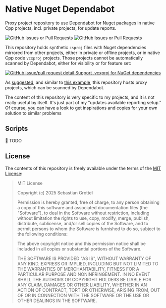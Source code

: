 # Native Nuget Dependabot
Proxy project repository to use Dependabot for Nuget packages in native Cpp projects, incl. private projects, for update reports.

![GitHub Issues or Pull Requests](https://img.shields.io/github/issues-pr/sgrottel/native-nuget-dependabot)
![GitHub Issues or Pull Requests](https://img.shields.io/github/issues/sgrottel/native-nuget-dependabot)

This repository holds synthetic `csproj` files with Nuget dependencies mirrored from other projects, either in private or offline projects, or in native Cpp code `vcxproj` projects.
Those projects cannot be automatically scanned by Dependabot, either for visibility or for feature set:

[![GitHub issue/pull request detail](https://img.shields.io/github/issues/detail/state/dependabot/dependabot-core/9711) Support .vcxproj for NuGet dependencies](https://github.com/dependabot/dependabot-core/issues/9711)

As [suggested]( https://github.com/dependabot/dependabot-core/issues/8590#issuecomment-1988870679), and similar to [this example]( https://github.com/willbush/dependabot-cpm-updates), this repository hosts proxy projects, which can be scanned by Dependabot.

The content of this repository is very specific to my projects, and it is not really useful by itself.
It's just part of my "updates available reporting setup."
Of course, you can have a look to get inspirations and copies for your own solution to similar problems

## Scripts

🚧 TODO

## License
The contents of this repository is freely available under the terms of the [MIT License](LICENSE):

> MIT License
> 
> Copyright (c) 2025 Sebastian Grottel
> 
> Permission is hereby granted, free of charge, to any person obtaining a copy
> of this software and associated documentation files (the "Software"), to deal
> in the Software without restriction, including without limitation the rights
> to use, copy, modify, merge, publish, distribute, sublicense, and/or sell
> copies of the Software, and to permit persons to whom the Software is
> furnished to do so, subject to the following conditions:
> 
> The above copyright notice and this permission notice shall be included in all
> copies or substantial portions of the Software.
> 
> THE SOFTWARE IS PROVIDED "AS IS", WITHOUT WARRANTY OF ANY KIND, EXPRESS OR
> IMPLIED, INCLUDING BUT NOT LIMITED TO THE WARRANTIES OF MERCHANTABILITY,
> FITNESS FOR A PARTICULAR PURPOSE AND NONINFRINGEMENT. IN NO EVENT SHALL THE
> AUTHORS OR COPYRIGHT HOLDERS BE LIABLE FOR ANY CLAIM, DAMAGES OR OTHER
> LIABILITY, WHETHER IN AN ACTION OF CONTRACT, TORT OR OTHERWISE, ARISING FROM,
> OUT OF OR IN CONNECTION WITH THE SOFTWARE OR THE USE OR OTHER DEALINGS IN THE
> SOFTWARE.
